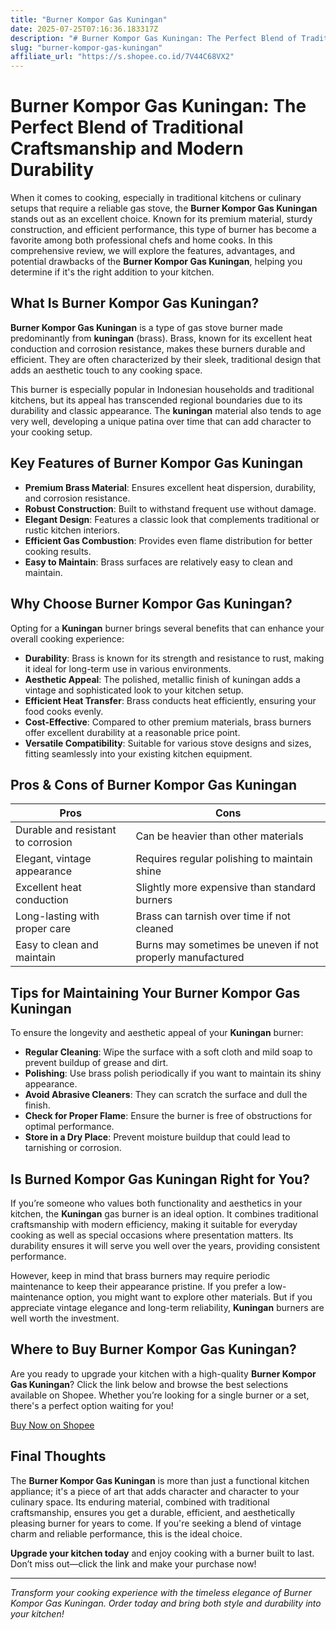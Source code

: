 ```yaml
---
title: "Burner Kompor Gas Kuningan"
date: 2025-07-25T07:16:36.183317Z
description: "# Burner Kompor Gas Kuningan: The Perfect Blend of Traditional Craftsmanship and Modern Durability..."
slug: "burner-kompor-gas-kuningan"
affiliate_url: "https://s.shopee.co.id/7V44C68VX2"
---
```

# Burner Kompor Gas Kuningan: The Perfect Blend of Traditional Craftsmanship and Modern Durability

When it comes to cooking, especially in traditional kitchens or culinary setups that require a reliable gas stove, the **Burner Kompor Gas Kuningan** stands out as an excellent choice. Known for its premium material, sturdy construction, and efficient performance, this type of burner has become a favorite among both professional chefs and home cooks. In this comprehensive review, we will explore the features, advantages, and potential drawbacks of the **Burner Kompor Gas Kuningan**, helping you determine if it's the right addition to your kitchen.

## What Is Burner Kompor Gas Kuningan?

**Burner Kompor Gas Kuningan** is a type of gas stove burner made predominantly from **kuningan** (brass). Brass, known for its excellent heat conduction and corrosion resistance, makes these burners durable and efficient. They are often characterized by their sleek, traditional design that adds an aesthetic touch to any cooking space.

This burner is especially popular in Indonesian households and traditional kitchens, but its appeal has transcended regional boundaries due to its durability and classic appearance. The **kuningan** material also tends to age very well, developing a unique patina over time that can add character to your cooking setup.

## Key Features of Burner Kompor Gas Kuningan

- **Premium Brass Material**: Ensures excellent heat dispersion, durability, and corrosion resistance.
- **Robust Construction**: Built to withstand frequent use without damage.
- **Elegant Design**: Features a classic look that complements traditional or rustic kitchen interiors.
- **Efficient Gas Combustion**: Provides even flame distribution for better cooking results.
- **Easy to Maintain**: Brass surfaces are relatively easy to clean and maintain.

## Why Choose Burner Kompor Gas Kuningan?

Opting for a **Kuningan** burner brings several benefits that can enhance your overall cooking experience:

- **Durability**: Brass is known for its strength and resistance to rust, making it ideal for long-term use in various environments.
- **Aesthetic Appeal**: The polished, metallic finish of kuningan adds a vintage and sophisticated look to your kitchen setup.
- **Efficient Heat Transfer**: Brass conducts heat efficiently, ensuring your food cooks evenly.
- **Cost-Effective**: Compared to other premium materials, brass burners offer excellent durability at a reasonable price point.
- **Versatile Compatibility**: Suitable for various stove designs and sizes, fitting seamlessly into your existing kitchen equipment.

## Pros & Cons of Burner Kompor Gas Kuningan

| **Pros**                                     | **Cons**                                 |
|----------------------------------------------|------------------------------------------|
| Durable and resistant to corrosion        | Can be heavier than other materials     |
| Elegant, vintage appearance                | Requires regular polishing to maintain shine  |
| Excellent heat conduction                  | Slightly more expensive than standard burners|
| Long-lasting with proper care             | Brass can tarnish over time if not cleaned |
| Easy to clean and maintain                  | Burns may sometimes be uneven if not properly manufactured |

## Tips for Maintaining Your Burner Kompor Gas Kuningan

To ensure the longevity and aesthetic appeal of your **Kuningan** burner:

- **Regular Cleaning**: Wipe the surface with a soft cloth and mild soap to prevent buildup of grease and dirt.
- **Polishing**: Use brass polish periodically if you want to maintain its shiny appearance.
- **Avoid Abrasive Cleaners**: They can scratch the surface and dull the finish.
- **Check for Proper Flame**: Ensure the burner is free of obstructions for optimal performance.
- **Store in a Dry Place**: Prevent moisture buildup that could lead to tarnishing or corrosion.

## Is Burned Kompor Gas Kuningan Right for You?

If you’re someone who values both functionality and aesthetics in your kitchen, the **Kuningan** gas burner is an ideal option. It combines traditional craftsmanship with modern efficiency, making it suitable for everyday cooking as well as special occasions where presentation matters. Its durability ensures it will serve you well over the years, providing consistent performance.

However, keep in mind that brass burners may require periodic maintenance to keep their appearance pristine. If you prefer a low-maintenance option, you might want to explore other materials. But if you appreciate vintage elegance and long-term reliability, **Kuningan** burners are well worth the investment.

## Where to Buy Burner Kompor Gas Kuningan?

Are you ready to upgrade your kitchen with a high-quality **Burner Kompor Gas Kuningan**? Click the link below and browse the best selections available on Shopee. Whether you’re looking for a single burner or a set, there's a perfect option waiting for you!

[Buy Now on Shopee](https://s.shopee.co.id/7V44C68VX2)

## Final Thoughts

The **Burner Kompor Gas Kuningan** is more than just a functional kitchen appliance; it's a piece of art that adds character and character to your culinary space. Its enduring material, combined with traditional craftsmanship, ensures you get a durable, efficient, and aesthetically pleasing burner for years to come. If you're seeking a blend of vintage charm and reliable performance, this is the ideal choice.

**Upgrade your kitchen today** and enjoy cooking with a burner built to last. Don’t miss out—click the link and make your purchase now!

---

*Transform your cooking experience with the timeless elegance of Burner Kompor Gas Kuningan. Order today and bring both style and durability into your kitchen!*